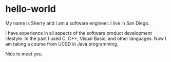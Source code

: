 # hello-world
My name is Sherry and I am a software engineer.  I live in San Diego.  

I have experience in all aspects of the software product development lifestyle.  In the past I used C, C++, Visual Basic, and other languages.  Now I am taking a course from UCSD in Java programming.  

Nice to meet you.
